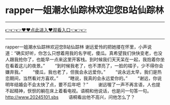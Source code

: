 # rapper一姐潮水仙踪林欢迎您B站仙踪林

<hr/><a href="https://github.com/lkijoi/chun/issues/1">👉👉👉♥♥点此进入♥观看入口👈👉👉</a><hr/>

rapper一姐潮水仙踪林欢迎您B站仙踪林
谢远爱怜的把她搂在怀里，小声说道：“确实好听，你怎么只想着用我的名字呢，傻瓜。真希望我们快快变老，也没人跟我抢你了，也能早一点来这里开客栈。到时候我们天天呆在一起，我抱着你坐在看着这儿的夜景。”
　　“到时候我老了，也不漂亮了，一脸的褶子，少不得你会嫌弃我。”
　　“傻瓜，我也老了，但我会永远爱你。”
　　“说永远太早，我们是热恋期间，当然看对方喜欢。”
　　“瞎说，我真的会永远爱你的。”
　　“谢远，你说明年结婚会不会太快了点，要不后年吧 ？”
　　谢远喔了一声不再言语，人也提不起精神，恹恹的躺在床上着看电视。语桐和他说话，也是问一句答一句。
  http://www.20245101.sbs
　　语桐看出他不高兴，问他怎么了？
